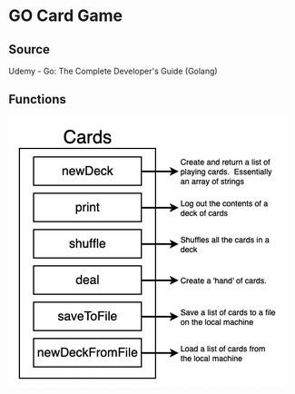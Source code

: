 # GO Card Game

## Source
Udemy - Go: The Complete Developer's Guide (Golang)

## Functions
![Functions](./Screenshot.png)